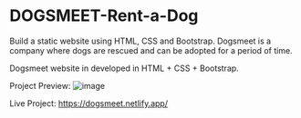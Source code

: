 # DOGSMEET-Rent-a-Dog

Build a static website using HTML, CSS and Bootstrap. Dogsmeet is a company where dogs are rescued and can be
adopted for a period of time.

Dogsmeet website in developed in HTML + CSS + Bootstrap.

Project Preview: ![image](https://user-images.githubusercontent.com/42992097/125188521-bad9db00-e251-11eb-8723-efaa32fbf7db.png)

Live Project: https://dogsmeet.netlify.app/
